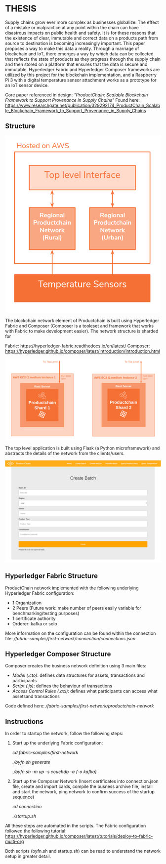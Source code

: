 # THESIS

Supply chains grow ever more complex as businesses globalize. The effect of a mistake or malpractice at any point within the chain can have disastrous impacts on public health and safety. It is for these reasons that the existence of clear, immutable and correct data on a products path from source to destination is becoming increasingly important. This paper proposes a way to make this data a reality. Through a marriage of blockchain and IoT, there emerges a way by which data can be collected that reflects the state of products as they progress through the supply chain and then stored on a platform that ensures that the data is secure and immutable. Hyperledger Fabric and Hyperledger Composer frameworks are utilized by this project for the blockchain implementation, and a Raspberry Pi 3 with a digital temperature sensor attachment works as a prototype for an IoT sensor device.

Core paper referenced in design: *"ProductChain: Scalable Blockchain Framework to Support Provenance in Supply Chains"*
Found here: https://www.researchgate.net/publication/329292174_ProductChain_Scalable_Blockchain_Framework_to_Support_Provenance_in_Supply_Chains


## Structure

![Productchain architecture](architecture.png?raw=true "Architecture")

The blockchain network element of Productchain is built using Hyperledger Fabric and Composer (Composer is a tooleset and framework that works with Fabric to make development easier). The network structure is sharded for 

Fabric: https://hyperledger-fabric.readthedocs.io/en/latest/
Composer: https://hyperledger.github.io/composer/latest/introduction/introduction.html


![Productchain shards](shards.png?raw=true "Shards")

The top level application is built using Flask (a Python microframework) and abstracts the details of the network from the clients/users.


![The Application](toplevelapp.png?raw=true "App")


## Hyperledger Fabric Structure

ProductChain network implemented with the following underlying Hyperledger Fabric configuration:

- 1 Organization
- 2 Peers (Future work: make number of peers easily variable for benchmarking/testing purposes)
- 1 certificate authority
- Orderer: kafka or solo

More information on the configuration can be found within the connection file:
*/fabric-samples/first-network/connection/connections.json*


## Hyperledger Composer Structure

Composer creates the business network definition using 3 main files:

- *Model (.cto)*:  defines data structures for assets, transactions and participants
- *Script (.js)*:  defines the behaviour of transactions
- *Access Control Rules (.acl)*:  defines what participants can access what assetsand transactions

Code defined here:
*/fabric-samples/first-network/productchain-network*

## Instructions

In order to startup the network, follow the following steps:

1. Start up the underlying Fabric configuration:

      *cd fabric-samples/first-network*
  
      *./byfn.sh generate*
  
      *./byfn.sh -m up -s couchdb -a {-o kafka}*

2. Start up the Composer Network (Insert certificates into connection.json file, create and import cards, compile the busness archive file, install and start the network, ping network to confirm success of the startup sequence)

      *cd connection*
  
      *./startup.sh*


All these steps are automated in the scripts. The Fabric configuration followed the following tutorial:
https://hyperledger.github.io/composer/latest/tutorials/deploy-to-fabric-multi-org

Both scripts (byfn.sh and startup.sh) can be read to understand the network setup in greater detail.